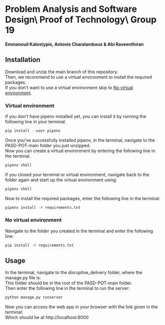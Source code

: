 # Problem Analysis and Software Design\ Proof of Technology\ Group 19
#### Emmanouil Kalostypis, Antonis Charalambous & Abi Raveenthiran

## Installation 
Download and unzip the main branch of this repository.\
Then, we recommend to use a virtual environment to install the required packages.\
If you don't want to use a virtual environment skip to [No virtual environment](#no-virtual-environment).

### Virtual environment
If you don't have pipenv installed yet, you can install it by running the following line in your terminal.
```python
pip install --user pipenv
```
Once you've successfully installed pipenv,  in the terminal, navigate to the PASD-POT-main folder you just unzipped.\
Now you can create a virtual environment by entering the following line in the terminal.
```python
pipenv shell
```
If you closed your terminal or virtual environment, navigate back to the folder again and start up the virtual environment using:
```python
pipenv shell
```

Now to install the required packages, enter the following line in the terminal:
```python
pipenv install -r requirements.txt
```

### No virtual environment
Navigate to the folder you created in the terminal and enter the following line:
```python
pip install -r requirements.txt
```

## Usage
In the terminal, navigate to the disruptive_delivery folder, where the manage.py file is.\
This folder should be in the root of the PASD-POT-main folder.\
Then enter the following line in the terminal to run the server:
```python
python manage.py runserver
```

Now you can access the web app in your browser with the link given in the terminal:\
Which should be at http://localhost:8000
